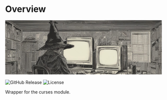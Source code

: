Overview
========
<img src="https://raw.githubusercontent.com/ushumgigal/noroi/main/noroi.png" />

![GitHub Release](https://img.shields.io/github/v/release/ushumgigal/noroi?display_name=release&style=plastic)
![License](https://img.shields.io/badge/license-MIT-aquamarine?style=plastic)

Wrapper for the curses module.
